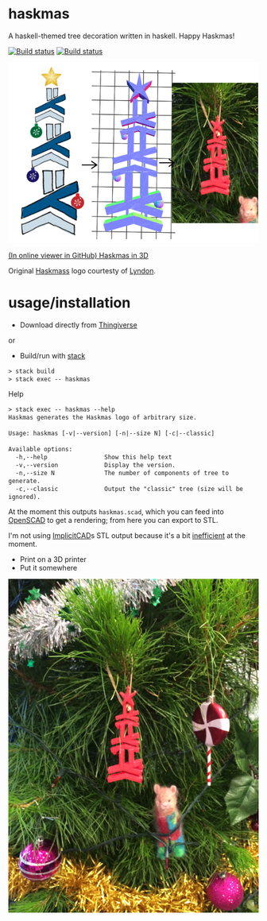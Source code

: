 haskmas
==

A haskell-themed tree decoration written in haskell. Happy Haskmas!

[![Build status](https://travis-ci.org/silky/haskmas.svg)](https://travis-ci.org/silky/haskmas) [![Build status](https://ci.appveyor.com/api/projects/status/hkc8fywse26wvwkh?svg=true)](https://ci.appveyor.com/project/silky/haskmas)

![Haskmas in 2D and 3D](haskmas_all.png)

[(In online viewer in GitHub) Haskmas in 3D](https://github.com/silky/haskmas/blob/master/haskmas.stl)

Original [Haskmass](http://www.meetup.com/Melbourne-Haskell-Users-Group/events/222203592/)
logo courtesty of [Lyndon](https://github.com/sordina).


usage/installation
==

- Download directly from [Thingiverse](http://www.thingiverse.com/thing:1187442)

or

- Build/run with [stack](https://github.com/commercialhaskell/stack)

````
> stack build
> stack exec -- haskmas
````

Help

````
> stack exec -- haskmas --help
Haskmas generates the Haskmas logo of arbitrary size.

Usage: haskmas [-v|--version] [-n|--size N] [-c|--classic]

Available options:
  -h,--help                Show this help text
  -v,--version             Display the version.
  -n,--size N              The number of components of tree to generate.
  -c,--classic             Output the "classic" tree (size will be ignored).
````

At the moment this outputs `haskmas.scad`, which you can feed into [OpenSCAD](http://www.openscad.org/) to get a rendering; from here you can export to STL.

I'm not using [ImplicitCAD](https://github.com/colah/ImplicitCAD)s STL output because it's a bit [inefficient](https://github.com/colah/ImplicitCAD/pull/67) at the moment.

- Print on a 3D printer
- Put it somewhere

![Haskmas tree decoration](on_tree.png)
